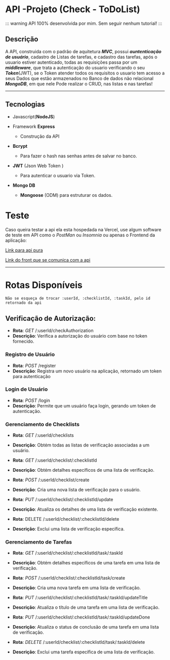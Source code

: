 # API -Projeto (Check - ToDoList)

::: warning
API 100% desenvolvida por mim. Sem seguir nenhum tutorial!
:::

## Descrição

A API, construida com o padrão de aquitetura **_MVC_**, possui **_auntenticação de usuário_**, cadastro de Listas de tarefas, e cadastro das tarefas, após o usuario estiver autenticado, todas as requisições passa por um **_middleware_**, que trata a autenticação do usuario verificando o seu **_Token_**(JWT), se o Token atender todos os requisitos o usuario tem acesso a seus Dados que estão armazenados no Banco de dados não relacional **_MongoDB_**, em que nele Pode realizar o CRUD, nas listas e nas tarefas!

---

## Tecnologias

- Javascript(**NodeJS**)

- Framework **Express**

  - Construção da API

- **Bcrypt**
  - Para fazer o hash nas senhas antes de salvar no banco.

- **JWT** (Json Web Token ) 

  - Para autenticar o usuario via Token.

- **Mongo DB**

  - **Mongoose** (ODM) para estruturar os dados.

# Teste

Caso queira testar a api ela esta hospedada na Vercel, use algum software de teste em API como o _PostMan_ ou _Insomnia_ ou apenas o Frontend da aplicação:

[Link para api pura](https://api-check-kohl.vercel.app)

[Link do front que se comunica com a api](https://check-to-do-list-delta.vercel.app)

---

# Rotas Disponíveis

`Não se esqueça de trocar :userId, :checklistId, :taskId, pelo id retornado da api`

## Verificação de Autorização:

- **Rota**: _GET_ /:userId/checkAuthorization
- **Descrição**: Verifica a autorização do usuário com base no token fornecido.

### Registro de Usuário

- **Rota**: _POST_ /register
- **Descrição**: Registra um novo usuário na aplicação, retornado um token para autenticação

### Login de Usuário

- **Rota**: _POST_ /login
- **Descrição**: Permite que um usuário faça login, gerando um token de autenticação.

### Gerenciamento de Checklists

- **Rota**: _GET_ /:userId/checklists

- **Descrição**: Obtém todas as listas de verificação associadas a um usuário.

- **Rota**: _GET_ /:userId/checklist/:checklistId

- **Descrição**: Obtém detalhes específicos de uma lista de verificação.

- **Rota**: _POST_ /:userId/checklist/create

- **Descrição**: Cria uma nova lista de verificação para o usuário.

- **Rota**: _PUT_ /:userId/checklist/:checklistId/update

- **Descrição**: Atualiza os detalhes de uma lista de verificação existente.

- **Rota**: DELETE /:userId/checklist/:checklistId/delete

- **Descrição**: Exclui uma lista de verificação específica.

### Gerenciamento de Tarefas

- **Rota**: _GET_ /:userId/checklist/:checklistId/task/:taskId

- **Descrição**: Obtém detalhes específicos de uma tarefa em uma lista de verificação.

- **Rota**: _POST_ /:userId/checklist/:checklistId/task/create

- **Descrição**: Cria uma nova tarefa em uma lista de verificação.

- **Rota**: _PUT_ /:userId/checklist/:checklistId/task/:taskId/updateTitle

- **Descrição**: Atualiza o título de uma tarefa em uma lista de verificação.

- **Rota**: _PUT_ /:userId/checklist/:checklistId/task/:taskId/updateDone

- **Descrição**: Atualiza o status de conclusão de uma tarefa em uma lista de verificação.

- **Rota**: _DELETE_ /:userId/checklist/:checklistId/task/:taskId/delete

- **Descrição**: Exclui uma tarefa específica de uma lista de verificação.
